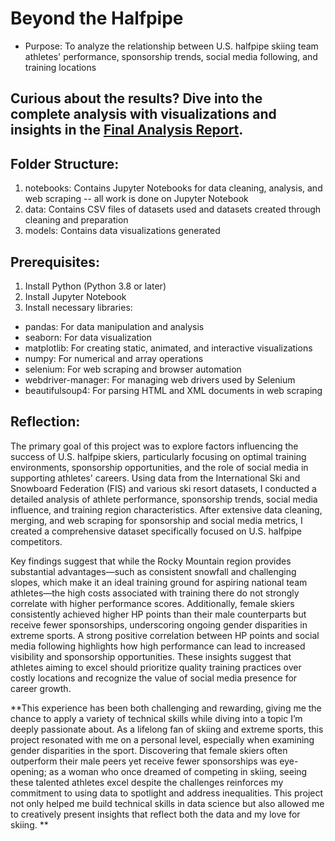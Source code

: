 # Beyond the Halfpipe
* Purpose: To analyze the relationship between U.S. halfpipe skiing team athletes' performance, sponsorship trends, social media following, and training locations
  
## Curious about the results? Dive into the complete analysis with visualizations and insights in the [Final Analysis Report](https://www.canva.com/design/DAGU4zGElpk/wKc5LEXMjfvl60hEkwiqiw/edit?utm_content=DAGU4zGElpk&utm_campaign=designshare&utm_medium=link2&utm_source=sharebutton).

## Folder Structure: 
1. notebooks: Contains Jupyter Notebooks for data cleaning, analysis, and web scraping -- all work is done on Jupyter Notebook
2. data: Contains CSV files of datasets used and datasets created through cleaning and preparation
3. models: Contains data visualizations generated

## Prerequisites:
1. Install Python (Python 3.8 or later)
2. Install Jupyter Notebook 
3. Install necessary libraries:
  - pandas: For data manipulation and analysis
  - seaborn: For data visualization
  - matplotlib: For creating static, animated, and interactive visualizations
  - numpy: For numerical and array operations
  - selenium: For web scraping and browser automation
  - webdriver-manager: For managing web drivers used by Selenium
  - beautifulsoup4: For parsing HTML and XML documents in web scraping
    
## Reflection:
The primary goal of this project was to explore factors influencing the success of U.S. halfpipe skiers, particularly focusing on optimal training environments, sponsorship opportunities, and the role of social media in supporting athletes' careers. Using data from the International Ski and Snowboard Federation (FIS) and various ski resort datasets, I conducted a detailed analysis of athlete performance, sponsorship trends, social media influence, and training region characteristics. After extensive data cleaning, merging, and web scraping for sponsorship and social media metrics, I created a comprehensive dataset specifically focused on U.S. halfpipe competitors.

Key findings suggest that while the Rocky Mountain region provides substantial advantages—such as consistent snowfall and challenging slopes, which make it an ideal training ground for aspiring national team athletes—the high costs associated with training there do not strongly correlate with higher performance scores. Additionally, female skiers consistently achieved higher HP points than their male counterparts but receive fewer sponsorships, underscoring ongoing gender disparities in extreme sports. A strong positive correlation between HP points and social media following highlights how high performance can lead to increased visibility and sponsorship opportunities. These insights suggest that athletes aiming to excel should prioritize quality training practices over costly locations and recognize the value of social media presence for career growth.

**This experience has been both challenging and rewarding, giving me the chance to apply a variety of technical skills while diving into a topic I’m deeply passionate about. As a lifelong fan of skiing and extreme sports, this project resonated with me on a personal level, especially when examining gender disparities in the sport. Discovering that female skiers often outperform their male peers yet receive fewer sponsorships was eye-opening; as a woman who once dreamed of competing in skiing, seeing these talented athletes excel despite the challenges reinforces my commitment to using data to spotlight and address inequalities. This project not only helped me build technical skills in data science but also allowed me to creatively present insights that reflect both the data and my love for skiing.
**
